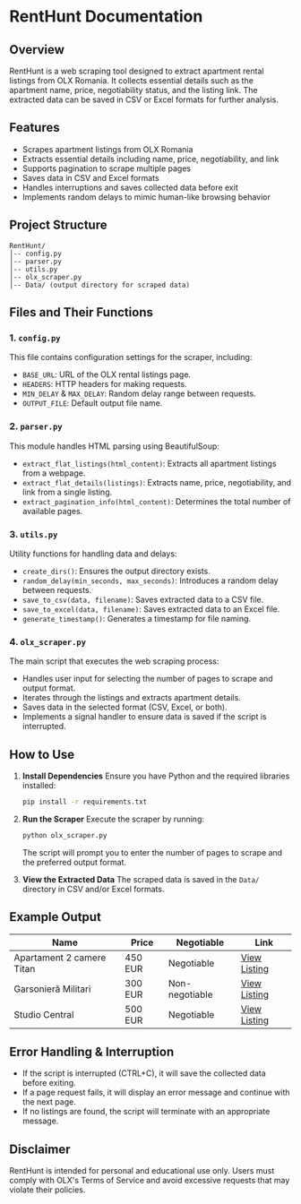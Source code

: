 # RentHunt Documentation

## Overview
RentHunt is a web scraping tool designed to extract apartment rental listings from OLX Romania. It collects essential details such as the apartment name, price, negotiability status, and the listing link. The extracted data can be saved in CSV or Excel formats for further analysis.

## Features
- Scrapes apartment listings from OLX Romania
- Extracts essential details including name, price, negotiability, and link
- Supports pagination to scrape multiple pages
- Saves data in CSV and Excel formats
- Handles interruptions and saves collected data before exit
- Implements random delays to mimic human-like browsing behavior

## Project Structure
```
RentHunt/
│-- config.py
│-- parser.py
│-- utils.py
│-- olx_scraper.py
│-- Data/ (output directory for scraped data)
```

## Files and Their Functions
### 1. `config.py`
This file contains configuration settings for the scraper, including:
- `BASE_URL`: URL of the OLX rental listings page.
- `HEADERS`: HTTP headers for making requests.
- `MIN_DELAY` & `MAX_DELAY`: Random delay range between requests.
- `OUTPUT_FILE`: Default output file name.

### 2. `parser.py`
This module handles HTML parsing using BeautifulSoup:
- `extract_flat_listings(html_content)`: Extracts all apartment listings from a webpage.
- `extract_flat_details(listings)`: Extracts name, price, negotiability, and link from a single listing.
- `extract_pagination_info(html_content)`: Determines the total number of available pages.

### 3. `utils.py`
Utility functions for handling data and delays:
- `create_dirs()`: Ensures the output directory exists.
- `random_delay(min_seconds, max_seconds)`: Introduces a random delay between requests.
- `save_to_csv(data, filename)`: Saves extracted data to a CSV file.
- `save_to_excel(data, filename)`: Saves extracted data to an Excel file.
- `generate_timestamp()`: Generates a timestamp for file naming.

### 4. `olx_scraper.py`
The main script that executes the web scraping process:
- Handles user input for selecting the number of pages to scrape and output format.
- Iterates through the listings and extracts apartment details.
- Saves data in the selected format (CSV, Excel, or both).
- Implements a signal handler to ensure data is saved if the script is interrupted.

## How to Use
1. **Install Dependencies**
   Ensure you have Python and the required libraries installed:
   ```bash
   pip install -r requirements.txt
   ```

2. **Run the Scraper**
   Execute the scraper by running:
   ```bash
   python olx_scraper.py
   ```
   The script will prompt you to enter the number of pages to scrape and the preferred output format.

3. **View the Extracted Data**
   The scraped data is saved in the `Data/` directory in CSV and/or Excel formats.

## Example Output

| Name                      | Price   | Negotiable      | Link                                         |
|---------------------------|---------|----------------|----------------------------------------------|
| Apartament 2 camere Titan | 450 EUR | Negotiable     | [View Listing](https://www.olx.ro/d/oferta/123456789/) |
| Garsonieră Militari       | 300 EUR | Non-negotiable | [View Listing](https://www.olx.ro/d/oferta/987654321/) |
| Studio Central            | 500 EUR | Negotiable     | [View Listing](https://www.olx.ro/d/oferta/135792468/) |


## Error Handling & Interruption
- If the script is interrupted (CTRL+C), it will save the collected data before exiting.
- If a page request fails, it will display an error message and continue with the next page.
- If no listings are found, the script will terminate with an appropriate message.

## Disclaimer
RentHunt is intended for personal and educational use only. Users must comply with OLX's Terms of Service and avoid excessive requests that may violate their policies.

